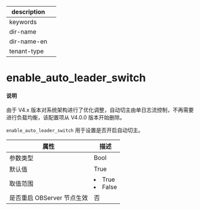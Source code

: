 |description||
|---|---|
|keywords||
|dir-name||
|dir-name-en||
|tenant-type||

# enable_auto_leader_switch

<main id="notice" type='explain'>
<h4>说明</h4>
<p>由于 V4.x 版本对系统架构进行了优化调整，自动切主由单日志流控制，不再需要进行负载均衡，该配置项从 V4.0.0 版本开始删除。</p>
</main>

`enable_auto_leader_switch` 用于设置是否开启自动切主。

|      **属性**      |                     **描述**                |
|------------------|---------------------------------------------------------|
| 参数类型             | Bool                                                 |
| 默认值              | True                                                  |
| 取值范围             | </li><li> True   </li><li> False    |
| 是否重启 OBServer 节点生效 | 否                                               |

